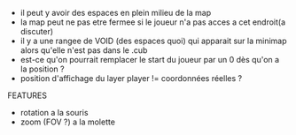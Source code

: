 * il peut y avoir des espaces en plein milieu de la map
* la map peut ne pas etre fermee si le joueur n'a pas acces a cet endroit(a discuter)
* il y a une rangee de VOID (des espaces quoi) qui apparait sur la minimap alors qu'elle n'est pas dans le .cub
* est-ce qu'on pourrait remplacer le start du joueur par un 0 dès qu'on a la position ?
* position d'affichage du layer player != coordonnées réelles ?

FEATURES
* rotation a la souris
* zoom (FOV ?) a la molette